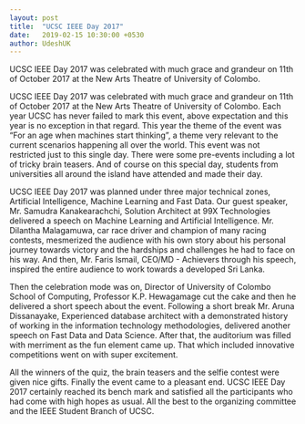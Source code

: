 ```yaml
---
layout: post
title:  "UCSC IEEE Day 2017"
date:   2019-02-15 10:30:00 +0530
author: UdeshUK
---
```

UCSC IEEE Day 2017 was celebrated with much grace and grandeur on 11th of October 2017 at the New Arts Theatre of University of Colombo.

UCSC IEEE Day 2017 was celebrated with much grace and grandeur on 11th of October 2017 at the New Arts Theatre of University of Colombo. Each year UCSC has never failed to mark this event, above expectation and this year is no exception in that regard. This year the theme of the event was “For an age when machines start thinking”, a theme very relevant to the current scenarios happening all over the world. This event was not restricted just to this single day. There were some pre-events including a lot of tricky brain teasers. And of course on this special day, students from universities all around the island have attended and made their day.

UCSC IEEE Day 2017 was planned under three major technical zones, Artificial Intelligence, Machine Learning and Fast Data. Our guest speaker, Mr. Samudra Kanakearachchi, Solution Architect at 99X Technologies delivered a speech on Machine Learning and Artificial Intelligence. Mr. Dilantha Malagamuwa, car race driver and champion of many racing contests, mesmerized the audience with his own story about his personal journey towards victory and the hardships and challenges he had to face on his way. And then, Mr. Faris Ismail, CEO/MD - Achievers through his speech, inspired the entire audience to work towards a developed Sri Lanka. 

Then the celebration mode was on, Director of University of Colombo School of Computing, Professor K.P. Hewagamage cut the cake and then he delivered a short speech about the event. Following a short break Mr. Aruna Dissanayake, Experienced database architect with a demonstrated history of working in the information technology methodologies, delivered another speech on Fast Data and Data Science. After that, the auditorium was filled with merriment as the fun element came up. That which included innovative competitions went on with super excitement.

All the winners of the quiz, the brain teasers and the selfie contest were given nice gifts. Finally the event came to a pleasant end. UCSC IEEE Day 2017 certainly reached its bench mark and satisfied all the participants who had come with high hopes as usual. All the best to the organizing committee and the IEEE Student Branch of UCSC.